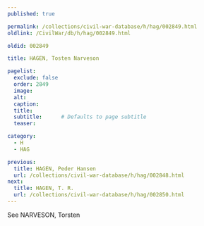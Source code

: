 ```yaml
---
published: true

permalink: /collections/civil-war-database/h/hag/002849.html
oldlink: /CivilWar/db/h/hag/002849.html

oldid: 002849

title: HAGEN, Tosten Narveson

pagelist:
  exclude: false
  order: 2849
  image: 
  alt:
  caption:
  title:
  subtitle:      # Defaults to page subtitle
  teaser:

category: 
  - H 
  - HAG

previous:
  title: HAGEN, Peder Hansen
  url: /collections/civil-war-database/h/hag/002848.html  
next:
  title: HAGEN, T. R.
  url: /collections/civil-war-database/h/hag/002850.html   
---
```

See NARVESON, Torsten